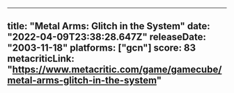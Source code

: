 
---
title: "Metal Arms: Glitch in the System"
date: "2022-04-09T23:38:28.647Z"
releaseDate: "2003-11-18"
platforms: ["gcn"]
score: 83
metacriticLink: "https://www.metacritic.com/game/gamecube/metal-arms-glitch-in-the-system"
---

